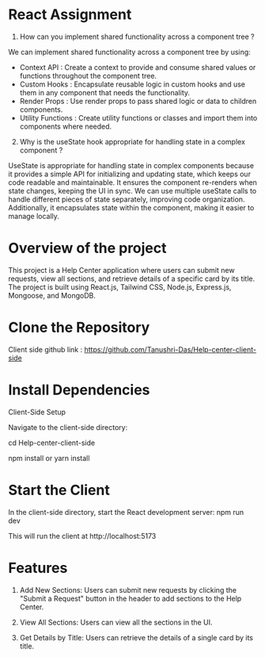 # React Assignment
1. How can you implement shared functionality across a component tree ?

We can implement shared functionality across a component tree by using:

* Context API : Create a context to provide and consume shared values or functions throughout the component tree.
* Custom Hooks : Encapsulate reusable logic in custom hooks and use them in any component that needs the functionality.
* Render Props : Use render props to pass shared logic or data to children components.
* Utility Functions : Create utility functions or classes and import them into components where needed.

2. Why is the useState hook appropriate for handling state in a complex component ?

UseState is appropriate for handling state in complex components because it provides a simple API for initializing and updating state, which keeps our code readable and maintainable. It ensures the component re-renders when state changes, keeping the UI in sync. We can use multiple useState calls to handle different pieces of state separately, improving code organization. Additionally, it encapsulates state within the component, making it easier to manage locally.

# Overview of the project
This project is a Help Center application where users can submit new requests, view all sections, and retrieve details of a specific card by its title. The project is built using React.js, Tailwind CSS, Node.js, Express.js, Mongoose, and MongoDB.

# Clone the Repository
Client side github link : https://github.com/Tanushri-Das/Help-center-client-side

# Install Dependencies
Client-Side Setup

Navigate to the client-side directory: 

cd Help-center-client-side

npm install or yarn install

# Start the Client
In the client-side directory, start the React development server: npm run dev

This will run the client at http://localhost:5173

# Features
1. Add New Sections: Users can submit new requests by clicking the "Submit a Request" button in the header to add sections to the Help Center.

2. View All Sections: Users can view all the sections in the UI.

3. Get Details by Title: Users can retrieve the details of a single card by its title.